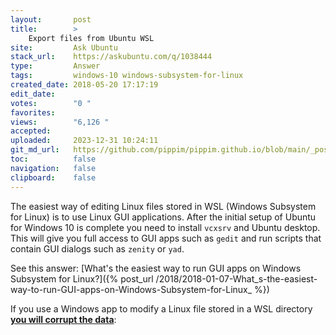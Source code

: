 ```yaml
---
layout:       post
title:        >
    Export files from Ubuntu WSL
site:         Ask Ubuntu
stack_url:    https://askubuntu.com/q/1038444
type:         Answer
tags:         windows-10 windows-subsystem-for-linux
created_date: 2018-05-20 17:17:19
edit_date:    
votes:        "0 "
favorites:    
views:        "6,126 "
accepted:     
uploaded:     2023-12-31 10:24:11
git_md_url:   https://github.com/pippim/pippim.github.io/blob/main/_posts/2018/2018-05-20-Export-files-from-Ubuntu-WSL.md
toc:          false
navigation:   false
clipboard:    false
---
```


The easiest way of editing Linux files stored in WSL (Windows Subsystem for Linux) is to use Linux GUI applications. After the initial setup of Ubuntu for Windows 10 is complete you need to install `vcxsrv` and Ubuntu desktop. This will give you full access to GUI apps such as `gedit` and  run scripts that contain GUI dialogs such as `zenity` or `yad`.

See this answer: [What's the easiest way to run GUI apps on Windows Subsystem for Linux?]({% post_url /2018/2018-01-07-What_s-the-easiest-way-to-run-GUI-apps-on-Windows-Subsystem-for-Linux_ %})

If you use a Windows app to modify a Linux file stored in a WSL directory **[you will corrupt the data][1]**: 


  [1]: https://blogs.msdn.microsoft.com/commandline/2016/11/17/do-not-change-linux-files-using-windows-apps-and-tools/
